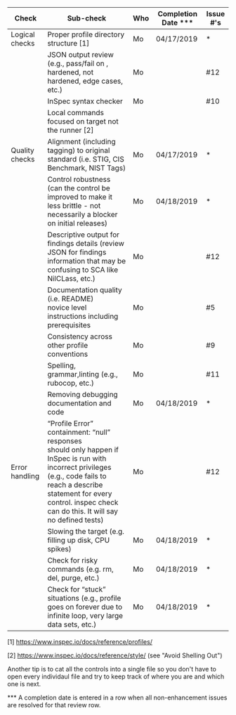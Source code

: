 | Check          | Sub-check                                                                         | Who | Completion Date *** | Issue #'s |
|----------------|-----------------------------------------------------------------------------------|-----|-----------------|-----------|
|Logical checks| Proper profile directory structure	[1]						|Mo|04/17/2019|*|
| |JSON output review (e.g., pass/fail on ,<br>hardened, not hardened, edge cases, etc.)|Mo| |#12|
| |InSpec syntax checker|Mo| |#10|
| |Local commands focused on target not the runner [2]|||
|Quality checks|Alignment (including tagging) to original<br> standard (i.e. STIG, CIS Benchmark, NIST Tags)|Mo|04/17/2019|*|
| |Control robustness (can the control be improved to make it less brittle - not necessarily a blocker on initial releases)|Mo|04/18/2019|*|
| |Descriptive output for findings details (review JSON for findings information that may be confusing to SCA like NilCLass, etc.)|Mo| |#12|
| |Documentation quality (i.e. README)<br> novice level instructions including prerequisites|Mo| |#5|
| |Consistency across other profile conventions |Mo| |#9|
| |Spelling, grammar,linting (e.g., rubocop, etc.)|Mo| |#11|
| |Removing debugging documentation and code|Mo|04/18/2019|*|
| Error handling |“Profile Error” containment: “null” responses <br>should only happen if InSpec is run with incorrect privileges (e.g., code fails to reach a describe statement for every control. inspec check can do this. It will say no defined tests)|Mo| |#12|
| |Slowing the target (e.g. filling up disk, CPU spikes)|Mo|04/18/2019|*|
| |Check for risky commands (e.g. rm, del, purge, etc.)|Mo|04/18/2019|*|
| |Check for “stuck” situations (e.g., profile goes on forever due to infinite loop, very large data sets, etc.)|Mo|04/18/2019|*|


[1] https://www.inspec.io/docs/reference/profiles/

[2] https://www.inspec.io/docs/reference/style/ (see "Avoid Shelling Out")

Another tip is to cat all the controls into a single file so you don't have to open every individaul file and try to keep track of where you are and which one is next.

*** A completion date is entered in a row when all non-enhancement issues are resolved for that review row.

